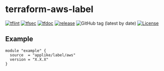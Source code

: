 # terraform-aws-label

[![tflint](https://github.com/applike/terraform-aws-label/workflows/tflint/badge.svg?branch=master&event=push)](https://github.com/applike/terraform-aws-label/actions?query=workflow%3Atflint+event%3Apush+branch%3Amaster)
[![tfsec](https://github.com/applike/terraform-aws-label/workflows/tfsec/badge.svg?branch=master&event=push)](https://github.com/applike/terraform-aws-label/actions?query=workflow%3Atfsec+event%3Apush+branch%3Amaster)
[![tfdoc](https://github.com/applike/terraform-aws-label/workflows/tfdoc/badge.svg?branch=master&event=push)](https://github.com/applike/terraform-aws-label/actions?query=workflow%3Atfdoc+event%3Apush+branch%3Amaster)
[![release](https://github.com/applike/terraform-aws-label/workflows/release/badge.svg?branch=master&event=push)](https://github.com/applike/terraform-aws-label/actions?query=workflow%3Arelease+event%3Apush+branch%3Amaster)
![GitHub tag (latest by date)](https://img.shields.io/github/v/tag/applike/terraform-aws-label)
[![License](https://img.shields.io/github/license/applike/terraform-aws-label)](https://github.com/applike/terraform-aws-label/blob/master/LICENSE)

## Example
```hcl
module "example" {
  source  = "applike/label/aws"
  version = "X.X.X"
}
```
<!--- BEGIN_TF_DOCS --->

<!--- END_TF_DOCS --->